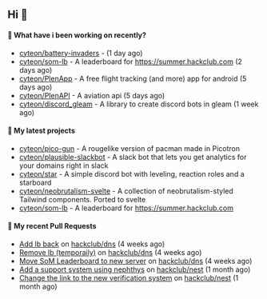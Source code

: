 ## Hi 👋

#### 👀 What have i been working on recently?

- [cyteon/battery-invaders](https://github.com/cyteon/battery-invaders) -  (1 day ago)
- [cyteon/som-lb](https://github.com/cyteon/som-lb) - A leaderboard for https://summer.hackclub.com (2 days ago)
- [cyteon/PlenApp](https://github.com/cyteon/PlenApp) - A free flight tracking (and more) app for android (5 days ago)
- [cyteon/PlenAPI](https://github.com/cyteon/PlenAPI) - A aviation api (5 days ago)
- [cyteon/discord_gleam](https://github.com/cyteon/discord_gleam) - A library to create discord bots in gleam (1 week ago)

#### 🌱 My latest projects

- [cyteon/pico-gun](https://github.com/cyteon/pico-gun) - A rougelike version of pacman made in Picotron
- [cyteon/plausible-slackbot](https://github.com/cyteon/plausible-slackbot) - A slack bot that lets you get analytics for your domains right in slack
- [cyteon/star](https://github.com/cyteon/star) - A simple discord bot with leveling, reaction roles and a starboard
- [cyteon/neobrutalism-svelte](https://github.com/cyteon/neobrutalism-svelte) - A collection of neobrutalism-styled Tailwind components. Ported to svelte
- [cyteon/som-lb](https://github.com/cyteon/som-lb) - A leaderboard for https://summer.hackclub.com

#### 🔨 My recent Pull Requests

- [Add lb back](https://github.com/hackclub/dns/pull/1910) on [hackclub/dns](https://github.com/hackclub/dns) (4 weeks ago)
- [Remove lb (temporaily)](https://github.com/hackclub/dns/pull/1909) on [hackclub/dns](https://github.com/hackclub/dns) (4 weeks ago)
- [Move SoM Leaderboard to new server](https://github.com/hackclub/dns/pull/1908) on [hackclub/dns](https://github.com/hackclub/dns) (4 weeks ago)
- [Add a support system using nephthys](https://github.com/hackclub/nest/pull/130) on [hackclub/nest](https://github.com/hackclub/nest) (1 month ago)
- [Change the link to the new verification system](https://github.com/hackclub/nest/pull/129) on [hackclub/nest](https://github.com/hackclub/nest) (1 month ago)

